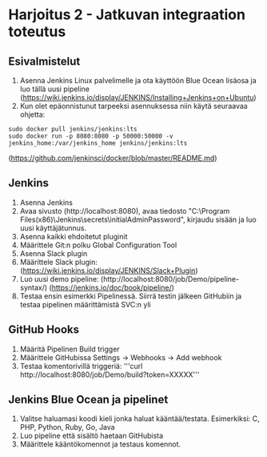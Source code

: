 # Harjoitus 2 - Jatkuvan integraation toteutus
## Esivalmistelut
1. Asenna Jenkins Linux palvelimelle ja ota käyttöön Blue Ocean lisäosa ja luo tällä uusi pipeline (https://wiki.jenkins.io/display/JENKINS/Installing+Jenkins+on+Ubuntu)
2. Kun olet epäonnistunut tarpeeksi asennuksessa niin käytä seuraavaa ohjetta:

```
sudo docker pull jenkins/jenkins:lts
sudo docker run -p 8080:8080 -p 50000:50000 -v jenkins_home:/var/jenkins_home jenkins/jenkins:lts
``` 

(https://github.com/jenkinsci/docker/blob/master/README.md)

## Jenkins
1. Asenna Jenkins
2. Avaa sivusto (http://localhost:8080), avaa tiedosto "C:\Program Files(x86)\Jenkins\secrets\initialAdminPassword", kirjaudu sisään ja luo uusi käyttäjätunnus.
3. Asenna kaikki ehdoitetut pluginit
4. Määrittele Git:n polku Global Configuration Tool
5. Asenna Slack plugin
6. Määrittele Slack plugin: (https://wiki.jenkins.io/display/JENKINS/Slack+Plugin)
7. Luo uusi demo pipeline: (http://localhost:8080/job/Demo/pipeline-syntax/) (https://jenkins.io/doc/book/pipeline/)
8. Testaa ensin esimerkki Pipelinessä. Siirrä testin jälkeen GitHubiin ja testaa pipelinen määrittämistä SVC:n yli

## GitHub Hooks
1. Määritä Pipelinen Build trigger
2. Määrittele GitHubissa Settings -> Webhooks -> Add webhook
3. Testaa komentorivillä triggeriä: '''curl http://localhost:8080/job/Demo/build?token=XXXXX'''

## Jenkins Blue Ocean ja pipelinet
1. Valitse haluamasi koodi kieli jonka haluat kääntää/testata. Esimerkiksi: C, PHP, Python, Ruby, Go, Java
2. Luo pipeline että sisältö haetaan GitHubista
3. Määrittele kääntökomennot ja testaus komennot.
